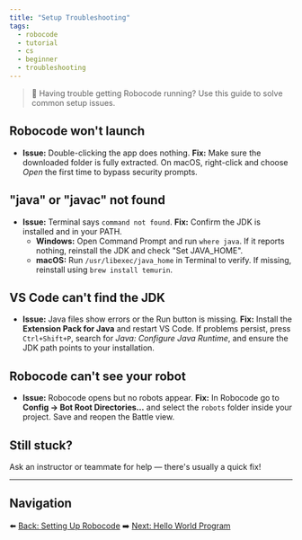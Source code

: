```yaml
---
title: "Setup Troubleshooting"
tags:
  - robocode
  - tutorial
  - cs
  - beginner
  - troubleshooting
---
```


> 🤔 Having trouble getting Robocode running? Use this guide to solve common setup issues.

## Robocode won't launch

- **Issue:** Double-clicking the app does nothing.
  **Fix:** Make sure the downloaded folder is fully extracted. On macOS, right-click and choose _Open_ the first time to bypass security prompts.

## "java" or "javac" not found

- **Issue:** Terminal says `command not found`.
  **Fix:** Confirm the JDK is installed and in your PATH.
  - **Windows:** Open Command Prompt and run `where java`. If it reports nothing, reinstall the JDK and check "Set JAVA_HOME".
  - **macOS:** Run `/usr/libexec/java_home` in Terminal to verify. If missing, reinstall using `brew install temurin`.

## VS Code can't find the JDK

- **Issue:** Java files show errors or the Run button is missing.
  **Fix:** Install the **Extension Pack for Java** and restart VS Code. If problems persist, press `Ctrl+Shift+P`, search for _Java: Configure Java Runtime_, and ensure the JDK path points to your installation.

## Robocode can't see your robot

- **Issue:** Robocode opens but no robots appear.
  **Fix:** In Robocode go to **Config → Bot Root Directories…** and select the `robots` folder inside your project. Save and reopen the Battle view.

## Still stuck?

Ask an instructor or teammate for help — there's usually a quick fix!

---

## Navigation

⬅️ [Back: Setting Up Robocode](/robocode/Day-1/02_setting_up)
➡️ [Next: Hello World Program](/robocode/Day-1/03_hello_world)

